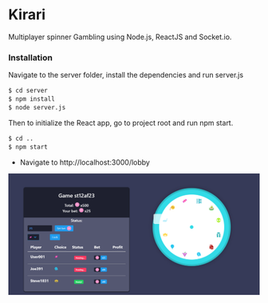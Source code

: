 # Kirari
Multiplayer spinner Gambling using  Node.js, ReactJS and Socket.io.


### Installation
Navigate to the server folder, install the dependencies and run server.js
```sh
$ cd server
$ npm install 
$ node server.js
``` 
Then to initialize the React app, go to project root and run npm start.
```sh
$ cd ..
$ npm start
``` 
* Navigate to http://localhost:3000/lobby

<p align="center">
<img src="https://github.com/Steve0929/Kirari/blob/master/kir.png"/>
</p>
